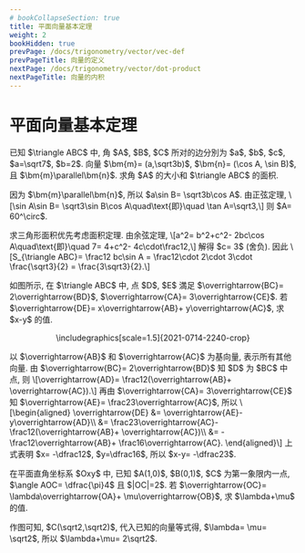 ```yaml
---
# bookCollapseSection: true
title: 平面向量基本定理
weight: 2
bookHidden: true
prevPage: /docs/trigonometry/vector/vec-def
prevPageTitle: 向量的定义
nextPage: /docs/trigonometry/vector/dot-product
nextPageTitle: 向量的内积
---
```


# 平面向量基本定理


<myexample>
<p>已知 $\triangle ABC$ 中, 角 $A$, $B$, $C$ 所对的边分別为 $a$, $b$, $c$, $a=\sqrt7$, $b=2$. 向量 $\bm{m}= (a,\sqrt3b)$, $\bm{n}= (\cos A, \sin B)$, 且 $\bm{m}\parallel\bm{n}$. 求角 $A$ 的大小和 $\triangle ABC$ 的面枳.
</p>
</myexample>
<mysolution>
    <p>因为 $\bm{m}\parallel\bm{n}$, 所以 $a\sin B= \sqrt3b\cos A$. 由正弦定理,
    \[\sin A\sin B= \sqrt3\sin B\cos A\quad\text{即}\quad
        \tan A=\sqrt3,\]
    则 $A= 60^\circ$.
</p>
<p>求三角形面积优先考虑面积定理. 由余弦定理, 
    \[a^2= b^2+c^2- 2bc\cos A\quad\text{即}\quad
        7= 4+c^2- 4c\cdot\frac12,\]
    解得 $c= 3$ (舍负). 因此
    \[S_{\triangle ABC}= \frac12 bc\sin A
        = \frac12\cdot 2\cdot 3\cdot \frac{\sqrt3}{2}
        = \frac{3\sqrt3}{2}.\]
</p>
</mysolution>


<myexample>
<p>如图所示, 在 $\triangle ABC$ 中, 点 $D$, $E$ 満足 $\overrightarrow{BC}= 2\overrightarrow{BD}$, $\overrightarrow{CA}= 3\overrightarrow{CE}$. 若 $\overrightarrow{DE}= x\overrightarrow{AB}+ y\overrightarrow{AC}$, 求 $x-y$ 的值.
</p>
<p><center>
        \includegraphics[scale=1.5]{2021-0714-2240-crop}
    </center>
</p>
</myexample>
<mysolution>
    <p>以 $\overrightarrow{AB}$ 和 $\overrightarrow{AC}$ 为基向量, 表示所有其他向量. 由 $\overrightarrow{BC}= 2\overrightarrow{BD}$ 知 $D$ 为 $BC$ 中点, 则 \[\overrightarrow{AD}= \frac12(\overrightarrow{AB}+ \overrightarrow{AC}).\] 
    再由 $\overrightarrow{CA}= 3\overrightarrow{CE}$ 知 $\overrightarrow{AE}= \frac23\overrightarrow{AC}$, 所以 \[\begin{aligned}
        \overrightarrow{DE}
        &= \overrightarrow{AE}- y\overrightarrow{AD}\\
        &= \frac23\overrightarrow{AC}- \frac12(\overrightarrow{AB}+ \overrightarrow{AC})\\
        &= -\frac12\overrightarrow{AB}+ \frac16\overrightarrow{AC}.
    \end{aligned}\]
    上式表明 $x= -\dfrac12$, $y=\dfrac16$, 所以 $x-y= -\dfrac23$.
</p>
</mysolution>

<myexample>
<p>在平面直角坐标系 $Oxy$ 中, 已知 $A(1,0)$, $B(0,1)$, $C$ 为第一象限内一点, $\angle AOC= \dfrac{\pi}4$ 且 $|OC|=2$. 若 $\overrightarrow{OC}= \lambda\overrightarrow{OA}+ \mu\overrightarrow{OB}$, 求 $\lambda+\mu$ 的值.
</p>
</myexample>
<mysolution>
    <p>作图可知, $C(\sqrt2,\sqrt2)$, 代入已知的向量等式得, $\lambda= \mu= \sqrt2$, 所以 $\lambda+\mu= 2\sqrt2$.
</p>
</mysolution>

